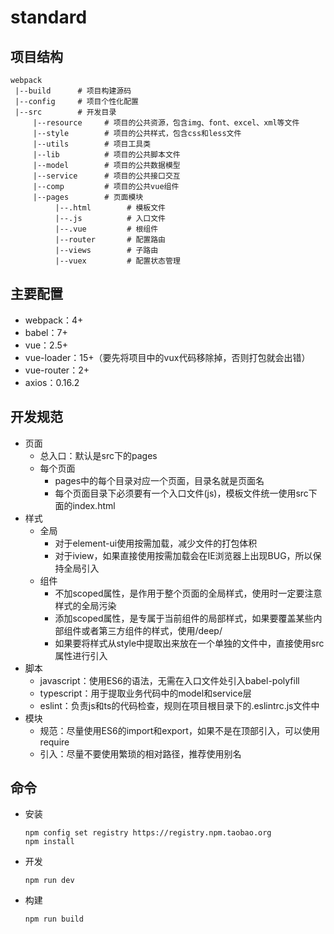 <!--
 * @Author: yinfu
 * @Date: 2020-12-08 16:44:26
 * @LastEditTime: 2021-01-11 09:47:42
 * @Description: 
-->
# standard

## 项目结构
``` 
webpack
 |--build      # 项目构建源码
 |--config     # 项目个性化配置
 |--src        # 开发目录
     |--resource     # 项目的公共资源，包含img、font、excel、xml等文件
     |--style        # 项目的公共样式，包含css和less文件    
     |--utils        # 项目工具类
     |--lib          # 项目的公共脚本文件
     |--model        # 项目的公共数据模型   
     |--service      # 项目的公共接口交互     
     |--comp         # 项目的公共vue组件
     |--pages        # 页面模块
          |--.html        # 模板文件
          |--.js          # 入口文件
          |--.vue         # 根组件
          |--router       # 配置路由
          |--views        # 子路由
          |--vuex         # 配置状态管理
```

## 主要配置
  + webpack：4+
  + babel：7+
  + vue：2.5+
  + vue-loader：15+（要先将项目中的vux代码移除掉，否则打包就会出错）
  + vue-router：2+
  + axios：0.16.2

## 开发规范
  + 页面
    - 总入口：默认是src下的pages
    - 每个页面
      - pages中的每个目录对应一个页面，目录名就是页面名
      - 每个页面目录下必须要有一个入口文件(js)，模板文件统一使用src下面的index.html
  + 样式
    - 全局
      - 对于element-ui使用按需加载，减少文件的打包体积
      - 对于iview，如果直接使用按需加载会在IE浏览器上出现BUG，所以保持全局引入
    - 组件
      - 不加scoped属性，是作用于整个页面的全局样式，使用时一定要注意样式的全局污染
      - 添加scoped属性，是专属于当前组件的局部样式，如果要覆盖某些内部组件或者第三方组件的样式，使用/deep/
      - 如果要将样式从style中提取出来放在一个单独的文件中，直接使用src属性进行引入
  + 脚本
    - javascript：使用ES6的语法，无需在入口文件处引入babel-polyfill
    - typescript：用于提取业务代码中的model和service层
    - eslint：负责js和ts的代码检查，规则在项目根目录下的.eslintrc.js文件中
  + 模块
    - 规范：尽量使用ES6的import和export，如果不是在顶部引入，可以使用require
    - 引入：尽量不要使用繁琐的相对路径，推荐使用别名

## 命令
  + 安装
    ```
    npm config set registry https://registry.npm.taobao.org
    npm install 
    ```
  + 开发
    ```
    npm run dev
    ```
  + 构建
    ```
    npm run build
    ```

